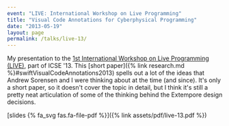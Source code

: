 ```yaml
---
event: "LIVE: International Workshop on Live Programming"
title: "Visual Code Annotations for Cyberphysical Programming"
date: "2013-05-19"
layout: page
permalink: /talks/live-13/
---
```


My presentation to the
[1st International Workshop on Live Programming (LIVE)](http://liveprogramming.github.io/2013/),
part of ICSE '13. This [short
paper]({% link research.md %}#swiftVisualCodeAnnotations2013) spells out a lot
of the ideas that Andrew Sorensen and I were thinking about at the time (and
since). It's only a short paper, so it doesn't cover the topic in detail, but I
think it's still a pretty neat articulation of some of the thinking behind the
Extempore design decisions.

[slides {% fa_svg fas.fa-file-pdf %}]({% link assets/pdf/live-13.pdf %})
